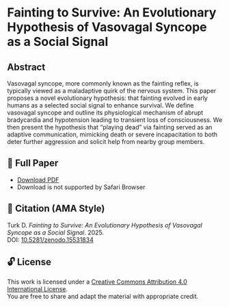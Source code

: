 # Fainting to Survive: An Evolutionary Hypothesis of Vasovagal Syncope as a Social Signal

## Abstract
Vasovagal syncope, more commonly known as the fainting reflex, is typically viewed as a maladaptive quirk of the nervous system. This paper proposes a novel evolutionary hypothesis: that fainting evolved in early humans as a selected social signal to enhance survival. We define vasovagal syncope and outline its physiological mechanism of abrupt bradycardia and hypotension leading to transient loss of consciousness. We then present the hypothesis that “playing dead” via fainting served as an adaptive communication, mimicking death or severe incapacitation to both deter further aggression and solicit help from nearby group members.

## 📄 Full Paper
- [Download PDF](./Paper.pdf)
- Download is not supported by Safari Browser

## 🔖 Citation (AMA Style)
Turk D. *Fainting to Survive: An Evolutionary Hypothesis of Vasovagal Syncope as a Social Signal*. 2025.  
DOI: [10.5281/zenodo.15531834](https://doi.org/10.5281/zenodo.15531834)

## 🔓 License
This work is licensed under a [Creative Commons Attribution 4.0 International License](https://creativecommons.org/licenses/by/4.0/).  
You are free to share and adapt the material with appropriate credit.
